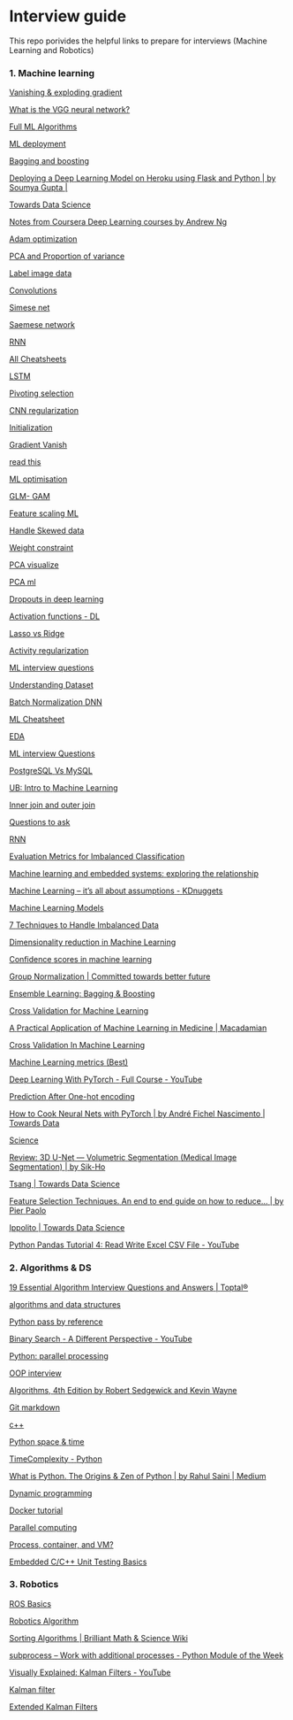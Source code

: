 # Interview guide
This repo porivides the helpful links to prepare for interviews (Machine Learning and Robotics)



### 1. Machine learning

[Vanishing](https://medium.com/ml-cheat-sheet/how-to-avoid-the-vanishing-exploding-gradients-problem-f9ccb4446c5a)[ ](https://medium.com/ml-cheat-sheet/how-to-avoid-the-vanishing-exploding-gradients-problem-f9ccb4446c5a)[&](https://medium.com/ml-cheat-sheet/how-to-avoid-the-vanishing-exploding-gradients-problem-f9ccb4446c5a)[ ](https://medium.com/ml-cheat-sheet/how-to-avoid-the-vanishing-exploding-gradients-problem-f9ccb4446c5a)[exploding](https://medium.com/ml-cheat-sheet/how-to-avoid-the-vanishing-exploding-gradients-problem-f9ccb4446c5a)[ ](https://medium.com/ml-cheat-sheet/how-to-avoid-the-vanishing-exploding-gradients-problem-f9ccb4446c5a)[gradient](https://medium.com/ml-cheat-sheet/how-to-avoid-the-vanishing-exploding-gradients-problem-f9ccb4446c5a)

[What](https://becominghuman.ai/what-is-the-vgg-neural-network-a590caa72643)[ ](https://becominghuman.ai/what-is-the-vgg-neural-network-a590caa72643)[is](https://becominghuman.ai/what-is-the-vgg-neural-network-a590caa72643)[ ](https://becominghuman.ai/what-is-the-vgg-neural-network-a590caa72643)[the](https://becominghuman.ai/what-is-the-vgg-neural-network-a590caa72643)[ ](https://becominghuman.ai/what-is-the-vgg-neural-network-a590caa72643)[VGG](https://becominghuman.ai/what-is-the-vgg-neural-network-a590caa72643)[ ](https://becominghuman.ai/what-is-the-vgg-neural-network-a590caa72643)[neural](https://becominghuman.ai/what-is-the-vgg-neural-network-a590caa72643)[ ](https://becominghuman.ai/what-is-the-vgg-neural-network-a590caa72643)[network?](https://becominghuman.ai/what-is-the-vgg-neural-network-a590caa72643)

[Full](https://createmomo.github.io/2018/01/23/Super-Machine-Learning-Revision-Notes/)[ ](https://createmomo.github.io/2018/01/23/Super-Machine-Learning-Revision-Notes/)[ML](https://createmomo.github.io/2018/01/23/Super-Machine-Learning-Revision-Notes/)[ ](https://createmomo.github.io/2018/01/23/Super-Machine-Learning-Revision-Notes/)[Algorithms](https://createmomo.github.io/2018/01/23/Super-Machine-Learning-Revision-Notes/)

[ML](https://www.youtube.com/watch?v=H73m9XvKHug)[ ](https://www.youtube.com/watch?v=H73m9XvKHug)[deployment](https://www.youtube.com/watch?v=H73m9XvKHug)

[Bagging](https://towardsdatascience.com/https-medium-com-vishalmorde-xgboost-algorithm-long-she-may-rein-edd9f99be63d)[ ](https://towardsdatascience.com/https-medium-com-vishalmorde-xgboost-algorithm-long-she-may-rein-edd9f99be63d)[and](https://towardsdatascience.com/https-medium-com-vishalmorde-xgboost-algorithm-long-she-may-rein-edd9f99be63d)[ ](https://towardsdatascience.com/https-medium-com-vishalmorde-xgboost-algorithm-long-she-may-rein-edd9f99be63d)[boosting](https://towardsdatascience.com/https-medium-com-vishalmorde-xgboost-algorithm-long-she-may-rein-edd9f99be63d)

[Deploying](https://towardsdatascience.com/deploying-a-deep-learning-model-on-heroku-using-flask-and-python-769431335f66)[ ](https://towardsdatascience.com/deploying-a-deep-learning-model-on-heroku-using-flask-and-python-769431335f66)[a](https://towardsdatascience.com/deploying-a-deep-learning-model-on-heroku-using-flask-and-python-769431335f66)[ ](https://towardsdatascience.com/deploying-a-deep-learning-model-on-heroku-using-flask-and-python-769431335f66)[Deep](https://towardsdatascience.com/deploying-a-deep-learning-model-on-heroku-using-flask-and-python-769431335f66)[ ](https://towardsdatascience.com/deploying-a-deep-learning-model-on-heroku-using-flask-and-python-769431335f66)[Learning](https://towardsdatascience.com/deploying-a-deep-learning-model-on-heroku-using-flask-and-python-769431335f66)[ ](https://towardsdatascience.com/deploying-a-deep-learning-model-on-heroku-using-flask-and-python-769431335f66)[Model](https://towardsdatascience.com/deploying-a-deep-learning-model-on-heroku-using-flask-and-python-769431335f66)[ ](https://towardsdatascience.com/deploying-a-deep-learning-model-on-heroku-using-flask-and-python-769431335f66)[on](https://towardsdatascience.com/deploying-a-deep-learning-model-on-heroku-using-flask-and-python-769431335f66)[ ](https://towardsdatascience.com/deploying-a-deep-learning-model-on-heroku-using-flask-and-python-769431335f66)[Heroku](https://towardsdatascience.com/deploying-a-deep-learning-model-on-heroku-using-flask-and-python-769431335f66)[ ](https://towardsdatascience.com/deploying-a-deep-learning-model-on-heroku-using-flask-and-python-769431335f66)[using](https://towardsdatascience.com/deploying-a-deep-learning-model-on-heroku-using-flask-and-python-769431335f66)[ ](https://towardsdatascience.com/deploying-a-deep-learning-model-on-heroku-using-flask-and-python-769431335f66)[Flask](https://towardsdatascience.com/deploying-a-deep-learning-model-on-heroku-using-flask-and-python-769431335f66)[ ](https://towardsdatascience.com/deploying-a-deep-learning-model-on-heroku-using-flask-and-python-769431335f66)[and](https://towardsdatascience.com/deploying-a-deep-learning-model-on-heroku-using-flask-and-python-769431335f66)[ ](https://towardsdatascience.com/deploying-a-deep-learning-model-on-heroku-using-flask-and-python-769431335f66)[Python](https://towardsdatascience.com/deploying-a-deep-learning-model-on-heroku-using-flask-and-python-769431335f66)[ ](https://towardsdatascience.com/deploying-a-deep-learning-model-on-heroku-using-flask-and-python-769431335f66)[|](https://towardsdatascience.com/deploying-a-deep-learning-model-on-heroku-using-flask-and-python-769431335f66)[ ](https://towardsdatascience.com/deploying-a-deep-learning-model-on-heroku-using-flask-and-python-769431335f66)[by](https://towardsdatascience.com/deploying-a-deep-learning-model-on-heroku-using-flask-and-python-769431335f66)[ ](https://towardsdatascience.com/deploying-a-deep-learning-model-on-heroku-using-flask-and-python-769431335f66)[Soumya](https://towardsdatascience.com/deploying-a-deep-learning-model-on-heroku-using-flask-and-python-769431335f66)[ ](https://towardsdatascience.com/deploying-a-deep-learning-model-on-heroku-using-flask-and-python-769431335f66)[Gupta](https://towardsdatascience.com/deploying-a-deep-learning-model-on-heroku-using-flask-and-python-769431335f66)[ ](https://towardsdatascience.com/deploying-a-deep-learning-model-on-heroku-using-flask-and-python-769431335f66)[|](https://towardsdatascience.com/deploying-a-deep-learning-model-on-heroku-using-flask-and-python-769431335f66)

[Towards](https://towardsdatascience.com/deploying-a-deep-learning-model-on-heroku-using-flask-and-python-769431335f66)[ ](https://towardsdatascience.com/deploying-a-deep-learning-model-on-heroku-using-flask-and-python-769431335f66)[Data](https://towardsdatascience.com/deploying-a-deep-learning-model-on-heroku-using-flask-and-python-769431335f66)[ ](https://towardsdatascience.com/deploying-a-deep-learning-model-on-heroku-using-flask-and-python-769431335f66)[Science](https://towardsdatascience.com/deploying-a-deep-learning-model-on-heroku-using-flask-and-python-769431335f66)

[Notes](https://www.slideshare.net/TessFerrandez/notes-from-coursera-deep-learning-courses-by-andrew-ng)[ ](https://www.slideshare.net/TessFerrandez/notes-from-coursera-deep-learning-courses-by-andrew-ng)[from](https://www.slideshare.net/TessFerrandez/notes-from-coursera-deep-learning-courses-by-andrew-ng)[ ](https://www.slideshare.net/TessFerrandez/notes-from-coursera-deep-learning-courses-by-andrew-ng)[Coursera](https://www.slideshare.net/TessFerrandez/notes-from-coursera-deep-learning-courses-by-andrew-ng)[ ](https://www.slideshare.net/TessFerrandez/notes-from-coursera-deep-learning-courses-by-andrew-ng)[Deep](https://www.slideshare.net/TessFerrandez/notes-from-coursera-deep-learning-courses-by-andrew-ng)[ ](https://www.slideshare.net/TessFerrandez/notes-from-coursera-deep-learning-courses-by-andrew-ng)[Learning](https://www.slideshare.net/TessFerrandez/notes-from-coursera-deep-learning-courses-by-andrew-ng)[ ](https://www.slideshare.net/TessFerrandez/notes-from-coursera-deep-learning-courses-by-andrew-ng)[courses](https://www.slideshare.net/TessFerrandez/notes-from-coursera-deep-learning-courses-by-andrew-ng)[ ](https://www.slideshare.net/TessFerrandez/notes-from-coursera-deep-learning-courses-by-andrew-ng)[by](https://www.slideshare.net/TessFerrandez/notes-from-coursera-deep-learning-courses-by-andrew-ng)[ ](https://www.slideshare.net/TessFerrandez/notes-from-coursera-deep-learning-courses-by-andrew-ng)[Andrew](https://www.slideshare.net/TessFerrandez/notes-from-coursera-deep-learning-courses-by-andrew-ng)[ ](https://www.slideshare.net/TessFerrandez/notes-from-coursera-deep-learning-courses-by-andrew-ng)[Ng](https://www.slideshare.net/TessFerrandez/notes-from-coursera-deep-learning-courses-by-andrew-ng)

[Adam](https://machinelearningmastery.com/adam-optimization-algorithm-for-deep-learning/)[ ](https://machinelearningmastery.com/adam-optimization-algorithm-for-deep-learning/)[optimization](https://machinelearningmastery.com/adam-optimization-algorithm-for-deep-learning/)

[PCA](https://stats.stackexchange.com/questions/22569/pca-and-proportion-of-variance-explained)[ ](https://stats.stackexchange.com/questions/22569/pca-and-proportion-of-variance-explained)[and](https://stats.stackexchange.com/questions/22569/pca-and-proportion-of-variance-explained)[ ](https://stats.stackexchange.com/questions/22569/pca-and-proportion-of-variance-explained)[Proportion](https://stats.stackexchange.com/questions/22569/pca-and-proportion-of-variance-explained)[ ](https://stats.stackexchange.com/questions/22569/pca-and-proportion-of-variance-explained)[of](https://stats.stackexchange.com/questions/22569/pca-and-proportion-of-variance-explained)[ ](https://stats.stackexchange.com/questions/22569/pca-and-proportion-of-variance-explained)[variance](https://stats.stackexchange.com/questions/22569/pca-and-proportion-of-variance-explained)

[Label](https://becominghuman.ai/how-to-label-image-data-for-machine-learning-and-deep-learning-training-414686d0d1ee)[ ](https://becominghuman.ai/how-to-label-image-data-for-machine-learning-and-deep-learning-training-414686d0d1ee)[image](https://becominghuman.ai/how-to-label-image-data-for-machine-learning-and-deep-learning-training-414686d0d1ee)[ ](https://becominghuman.ai/how-to-label-image-data-for-machine-learning-and-deep-learning-training-414686d0d1ee)[data](https://becominghuman.ai/how-to-label-image-data-for-machine-learning-and-deep-learning-training-414686d0d1ee)

[Convolutions](https://machinelearningmastery.com/introduction-to-1x1-convolutions-to-reduce-the-complexity-of-convolutional-neural-networks/)

[Simese](https://medium.com/@enoshshr/learning-similarity-with-siamese-neural-networks-51c9ef534ae4)[ ](https://medium.com/@enoshshr/learning-similarity-with-siamese-neural-networks-51c9ef534ae4)[net](https://medium.com/@enoshshr/learning-similarity-with-siamese-neural-networks-51c9ef534ae4)

[Saemese](https://towardsdatascience.com/a-friendly-introduction-to-siamese-networks-85ab17522942)[ ](https://towardsdatascience.com/a-friendly-introduction-to-siamese-networks-85ab17522942)[network](https://towardsdatascience.com/a-friendly-introduction-to-siamese-networks-85ab17522942)

[RNN](https://towardsdatascience.com/recurrent-neural-networks-d4642c9bc7ce)

[All](https://becominghuman.ai/cheat-sheets-for-ai-neural-networks-machine-learning-deep-learning-big-data-678c51b4b463)[ ](https://becominghuman.ai/cheat-sheets-for-ai-neural-networks-machine-learning-deep-learning-big-data-678c51b4b463)[Cheatsheets](https://becominghuman.ai/cheat-sheets-for-ai-neural-networks-machine-learning-deep-learning-big-data-678c51b4b463)

[LSTM](https://machinelearningmastery.com/gentle-introduction-long-short-term-memory-networks-experts/)

[Pivoting](https://medium.com/basecs/pivoting-to-understand-quicksort-part-1-75178dfb9313)[ ](https://medium.com/basecs/pivoting-to-understand-quicksort-part-1-75178dfb9313)[selection](https://medium.com/basecs/pivoting-to-understand-quicksort-part-1-75178dfb9313)

[CNN](https://medium.com/intelligentmachines/convolutional-neural-network-and-regularization-techniques-with-tensorflow-and-keras-5a09e6e65dc7)[ ](https://medium.com/intelligentmachines/convolutional-neural-network-and-regularization-techniques-with-tensorflow-and-keras-5a09e6e65dc7)[regularization](https://medium.com/intelligentmachines/convolutional-neural-network-and-regularization-techniques-with-tensorflow-and-keras-5a09e6e65dc7)

[Initialization](https://datascience.stackexchange.com/questions/13061/when-to-use-he-or-glorot-normal-initialization-over-uniform-init-and-what-are)

[Gradient](https://machinelearningmastery.com/how-to-fix-vanishing-gradients-using-the-rectified-linear-activation-function/)[ ](https://machinelearningmastery.com/how-to-fix-vanishing-gradients-using-the-rectified-linear-activation-function/)[Vanish](https://machinelearningmastery.com/how-to-fix-vanishing-gradients-using-the-rectified-linear-activation-function/)

[read](https://medium.com/@jessgreb01/what-is-the-difference-between-a-process-a-container-and-a-vm-f36ba0f8a8f7)[ ](https://medium.com/@jessgreb01/what-is-the-difference-between-a-process-a-container-and-a-vm-f36ba0f8a8f7)[this](https://medium.com/@jessgreb01/what-is-the-difference-between-a-process-a-container-and-a-vm-f36ba0f8a8f7)

[ML](https://machinelearningmastery.com/random-search-and-grid-search-for-function-optimization/)[ ](https://machinelearningmastery.com/random-search-and-grid-search-for-function-optimization/)[optimisation](https://machinelearningmastery.com/random-search-and-grid-search-for-function-optimization/)

[GLM-](https://christophm.github.io/interpretable-ml-book/extend-lm.html)[ ](https://christophm.github.io/interpretable-ml-book/extend-lm.html)[GAM](https://christophm.github.io/interpretable-ml-book/extend-lm.html)

[Feature](https://towardsdatascience.com/all-about-feature-scaling-bcc0ad75cb35)[ ](https://towardsdatascience.com/all-about-feature-scaling-bcc0ad75cb35)[scaling](https://towardsdatascience.com/all-about-feature-scaling-bcc0ad75cb35)[ ](https://towardsdatascience.com/all-about-feature-scaling-bcc0ad75cb35)[ML](https://towardsdatascience.com/all-about-feature-scaling-bcc0ad75cb35)

[Handle](https://towardsdatascience.com/top-3-methods-for-handling-skewed-data-1334e0debf45)[ ](https://towardsdatascience.com/top-3-methods-for-handling-skewed-data-1334e0debf45)[Skewed](https://towardsdatascience.com/top-3-methods-for-handling-skewed-data-1334e0debf45)[ ](https://towardsdatascience.com/top-3-methods-for-handling-skewed-data-1334e0debf45)[data](https://towardsdatascience.com/top-3-methods-for-handling-skewed-data-1334e0debf45)

[Weight](https://machinelearningmastery.com/introduction-to-weight-constraints-to-reduce-generalization-error-in-deep-learning/)[ ](https://machinelearningmastery.com/introduction-to-weight-constraints-to-reduce-generalization-error-in-deep-learning/)[constraint](https://machinelearningmastery.com/introduction-to-weight-constraints-to-reduce-generalization-error-in-deep-learning/)

[PCA](https://setosa.io/ev/principal-component-analysis/)[ ](https://setosa.io/ev/principal-component-analysis/)[visualize](https://setosa.io/ev/principal-component-analysis/)

[PCA](https://towardsdatascience.com/a-one-stop-shop-for-principal-component-analysis-5582fb7e0a9c)[ ](https://towardsdatascience.com/a-one-stop-shop-for-principal-component-analysis-5582fb7e0a9c)[ml](https://towardsdatascience.com/a-one-stop-shop-for-principal-component-analysis-5582fb7e0a9c)

[Dropouts](https://machinelearningmastery.com/dropout-for-regularizing-deep-neural-networks/)[ ](https://machinelearningmastery.com/dropout-for-regularizing-deep-neural-networks/)[in](https://machinelearningmastery.com/dropout-for-regularizing-deep-neural-networks/)[ ](https://machinelearningmastery.com/dropout-for-regularizing-deep-neural-networks/)[deep](https://machinelearningmastery.com/dropout-for-regularizing-deep-neural-networks/)[ ](https://machinelearningmastery.com/dropout-for-regularizing-deep-neural-networks/)[learning](https://machinelearningmastery.com/dropout-for-regularizing-deep-neural-networks/)

[Activation](https://machinelearningmastery.com/choose-an-activation-function-for-deep-learning/)[ ](https://machinelearningmastery.com/choose-an-activation-function-for-deep-learning/)[functions](https://machinelearningmastery.com/choose-an-activation-function-for-deep-learning/)[ ](https://machinelearningmastery.com/choose-an-activation-function-for-deep-learning/)[-](https://machinelearningmastery.com/choose-an-activation-function-for-deep-learning/)[ ](https://machinelearningmastery.com/choose-an-activation-function-for-deep-learning/)[DL](https://machinelearningmastery.com/choose-an-activation-function-for-deep-learning/)

[Lasso](https://hackernoon.com/practical-machine-learning-ridge-regression-vs-lasso-a00326371ece)[ ](https://hackernoon.com/practical-machine-learning-ridge-regression-vs-lasso-a00326371ece)[vs](https://hackernoon.com/practical-machine-learning-ridge-regression-vs-lasso-a00326371ece)[ ](https://hackernoon.com/practical-machine-learning-ridge-regression-vs-lasso-a00326371ece)[Ridge](https://hackernoon.com/practical-machine-learning-ridge-regression-vs-lasso-a00326371ece)

[Activity](https://machinelearningmastery.com/how-to-reduce-generalization-error-in-deep-neural-networks-with-activity-regularization-in-keras/)[ ](https://machinelearningmastery.com/how-to-reduce-generalization-error-in-deep-neural-networks-with-activity-regularization-in-keras/)[regularization](https://machinelearningmastery.com/how-to-reduce-generalization-error-in-deep-neural-networks-with-activity-regularization-in-keras/)

[ML](https://github.com/andrewekhalel/MLQuestions)[ ](https://github.com/andrewekhalel/MLQuestions)[interview](https://github.com/andrewekhalel/MLQuestions)[ ](https://github.com/andrewekhalel/MLQuestions)[questions](https://github.com/andrewekhalel/MLQuestions)

[Understanding](https://towardsdatascience.com/understanding-dataset-shift-f2a5a262a766)[ ](https://towardsdatascience.com/understanding-dataset-shift-f2a5a262a766)[Dataset](https://towardsdatascience.com/understanding-dataset-shift-f2a5a262a766)

[Batch](https://machinelearningmastery.com/batch-normalization-for-training-of-deep-neural-networks/)[ ](https://machinelearningmastery.com/batch-normalization-for-training-of-deep-neural-networks/)[Normalization](https://machinelearningmastery.com/batch-normalization-for-training-of-deep-neural-networks/)[ ](https://machinelearningmastery.com/batch-normalization-for-training-of-deep-neural-networks/)[DNN](https://machinelearningmastery.com/batch-normalization-for-training-of-deep-neural-networks/)

[ML](https://github.com/aaronwangy/Data-Science-Cheatsheet/blob/main/Data_Science_Cheatsheet.pdf)[ ](https://github.com/aaronwangy/Data-Science-Cheatsheet/blob/main/Data_Science_Cheatsheet.pdf)[Cheatsheet](https://github.com/aaronwangy/Data-Science-Cheatsheet/blob/main/Data_Science_Cheatsheet.pdf)

[EDA](https://www.youtube.com/watch?v=9m4n2xVzk9o)

[ML](https://www.springboard.com/blog/machine-learning-interview-questions/)[ ](https://www.springboard.com/blog/machine-learning-interview-questions/)[interview](https://www.springboard.com/blog/machine-learning-interview-questions/)[ ](https://www.springboard.com/blog/machine-learning-interview-questions/)[Questions](https://www.springboard.com/blog/machine-learning-interview-questions/)

[PostgreSQL](https://blog.panoply.io/postgresql-vs.-mysql)[ ](https://blog.panoply.io/postgresql-vs.-mysql)[Vs](https://blog.panoply.io/postgresql-vs.-mysql)[ ](https://blog.panoply.io/postgresql-vs.-mysql)[MySQL](https://blog.panoply.io/postgresql-vs.-mysql)

[UB:](https://mlcourse-ub.readthedocs.io/en/latest/)[ ](https://mlcourse-ub.readthedocs.io/en/latest/)[Intro](https://mlcourse-ub.readthedocs.io/en/latest/)[ ](https://mlcourse-ub.readthedocs.io/en/latest/)[to](https://mlcourse-ub.readthedocs.io/en/latest/)[ ](https://mlcourse-ub.readthedocs.io/en/latest/)[Machine](https://mlcourse-ub.readthedocs.io/en/latest/)[ ](https://mlcourse-ub.readthedocs.io/en/latest/)[Learning](https://mlcourse-ub.readthedocs.io/en/latest/)

[Inner](https://www.diffen.com/difference/Inner_Join_vs_Outer_Join)[ ](https://www.diffen.com/difference/Inner_Join_vs_Outer_Join)[join](https://www.diffen.com/difference/Inner_Join_vs_Outer_Join)[ ](https://www.diffen.com/difference/Inner_Join_vs_Outer_Join)[and](https://www.diffen.com/difference/Inner_Join_vs_Outer_Join)[ ](https://www.diffen.com/difference/Inner_Join_vs_Outer_Join)[outer](https://www.diffen.com/difference/Inner_Join_vs_Outer_Join)[ ](https://www.diffen.com/difference/Inner_Join_vs_Outer_Join)[join](https://www.diffen.com/difference/Inner_Join_vs_Outer_Join)

[Questions](https://towardsdatascience.com/questions-to-ask-your-interviewer-for-engineering-applied-scientist-roles-1489d515269a)[ ](https://towardsdatascience.com/questions-to-ask-your-interviewer-for-engineering-applied-scientist-roles-1489d515269a)[to](https://towardsdatascience.com/questions-to-ask-your-interviewer-for-engineering-applied-scientist-roles-1489d515269a)[ ](https://towardsdatascience.com/questions-to-ask-your-interviewer-for-engineering-applied-scientist-roles-1489d515269a)[ask](https://towardsdatascience.com/questions-to-ask-your-interviewer-for-engineering-applied-scientist-roles-1489d515269a)

[RNN](http://www.wildml.com/2015/09/recurrent-neural-networks-tutorial-part-1-introduction-to-rnns/)

[Evaluation](https://machinelearningmastery.com/tour-of-evaluation-metrics-for-imbalanced-classification/)[ ](https://machinelearningmastery.com/tour-of-evaluation-metrics-for-imbalanced-classification/)[Metrics](https://machinelearningmastery.com/tour-of-evaluation-metrics-for-imbalanced-classification/)[ ](https://machinelearningmastery.com/tour-of-evaluation-metrics-for-imbalanced-classification/)[for](https://machinelearningmastery.com/tour-of-evaluation-metrics-for-imbalanced-classification/)[ ](https://machinelearningmastery.com/tour-of-evaluation-metrics-for-imbalanced-classification/)[Imbalanced](https://machinelearningmastery.com/tour-of-evaluation-metrics-for-imbalanced-classification/)[ ](https://machinelearningmastery.com/tour-of-evaluation-metrics-for-imbalanced-classification/)[Classification](https://machinelearningmastery.com/tour-of-evaluation-metrics-for-imbalanced-classification/)

[Machine](https://www.bluefruit.co.uk/quality/machine-learning-embedded-systems-relationship/)[ ](https://www.bluefruit.co.uk/quality/machine-learning-embedded-systems-relationship/)[learning](https://www.bluefruit.co.uk/quality/machine-learning-embedded-systems-relationship/)[ ](https://www.bluefruit.co.uk/quality/machine-learning-embedded-systems-relationship/)[and](https://www.bluefruit.co.uk/quality/machine-learning-embedded-systems-relationship/)[ ](https://www.bluefruit.co.uk/quality/machine-learning-embedded-systems-relationship/)[embedded](https://www.bluefruit.co.uk/quality/machine-learning-embedded-systems-relationship/)[ ](https://www.bluefruit.co.uk/quality/machine-learning-embedded-systems-relationship/)[systems:](https://www.bluefruit.co.uk/quality/machine-learning-embedded-systems-relationship/)[ ](https://www.bluefruit.co.uk/quality/machine-learning-embedded-systems-relationship/)[exploring](https://www.bluefruit.co.uk/quality/machine-learning-embedded-systems-relationship/)[ ](https://www.bluefruit.co.uk/quality/machine-learning-embedded-systems-relationship/)[the](https://www.bluefruit.co.uk/quality/machine-learning-embedded-systems-relationship/)[ ](https://www.bluefruit.co.uk/quality/machine-learning-embedded-systems-relationship/)[relationship](https://www.bluefruit.co.uk/quality/machine-learning-embedded-systems-relationship/)

[Machine](https://www.kdnuggets.com/2021/02/machine-learning-assumptions.html)[ ](https://www.kdnuggets.com/2021/02/machine-learning-assumptions.html)[Learning](https://www.kdnuggets.com/2021/02/machine-learning-assumptions.html)[ ](https://www.kdnuggets.com/2021/02/machine-learning-assumptions.html)[–](https://www.kdnuggets.com/2021/02/machine-learning-assumptions.html)[ ](https://www.kdnuggets.com/2021/02/machine-learning-assumptions.html)[it’s](https://www.kdnuggets.com/2021/02/machine-learning-assumptions.html)[ ](https://www.kdnuggets.com/2021/02/machine-learning-assumptions.html)[all](https://www.kdnuggets.com/2021/02/machine-learning-assumptions.html)[ ](https://www.kdnuggets.com/2021/02/machine-learning-assumptions.html)[about](https://www.kdnuggets.com/2021/02/machine-learning-assumptions.html)[ ](https://www.kdnuggets.com/2021/02/machine-learning-assumptions.html)[assumptions](https://www.kdnuggets.com/2021/02/machine-learning-assumptions.html)[ ](https://www.kdnuggets.com/2021/02/machine-learning-assumptions.html)[-](https://www.kdnuggets.com/2021/02/machine-learning-assumptions.html)[ ](https://www.kdnuggets.com/2021/02/machine-learning-assumptions.html)[KDnuggets](https://www.kdnuggets.com/2021/02/machine-learning-assumptions.html)

[Machine](https://towardsdatascience.com/how-to-explain-each-machine-learning-model-at-an-interview-499d82f91470)[ ](https://towardsdatascience.com/how-to-explain-each-machine-learning-model-at-an-interview-499d82f91470)[Learning](https://towardsdatascience.com/how-to-explain-each-machine-learning-model-at-an-interview-499d82f91470)[ ](https://towardsdatascience.com/how-to-explain-each-machine-learning-model-at-an-interview-499d82f91470)[Models](https://towardsdatascience.com/how-to-explain-each-machine-learning-model-at-an-interview-499d82f91470)





[7](https://www.kdnuggets.com/2017/06/7-techniques-handle-imbalanced-data.html)[ ](https://www.kdnuggets.com/2017/06/7-techniques-handle-imbalanced-data.html)[Techniques](https://www.kdnuggets.com/2017/06/7-techniques-handle-imbalanced-data.html)[ ](https://www.kdnuggets.com/2017/06/7-techniques-handle-imbalanced-data.html)[to](https://www.kdnuggets.com/2017/06/7-techniques-handle-imbalanced-data.html)[ ](https://www.kdnuggets.com/2017/06/7-techniques-handle-imbalanced-data.html)[Handle](https://www.kdnuggets.com/2017/06/7-techniques-handle-imbalanced-data.html)[ ](https://www.kdnuggets.com/2017/06/7-techniques-handle-imbalanced-data.html)[Imbalanced](https://www.kdnuggets.com/2017/06/7-techniques-handle-imbalanced-data.html)[ ](https://www.kdnuggets.com/2017/06/7-techniques-handle-imbalanced-data.html)[Data](https://www.kdnuggets.com/2017/06/7-techniques-handle-imbalanced-data.html)

[Dimensionality](https://towardsdatascience.com/dimensionality-reduction-for-machine-learning-80a46c2ebb7e)[ ](https://towardsdatascience.com/dimensionality-reduction-for-machine-learning-80a46c2ebb7e)[reduction](https://towardsdatascience.com/dimensionality-reduction-for-machine-learning-80a46c2ebb7e)[ ](https://towardsdatascience.com/dimensionality-reduction-for-machine-learning-80a46c2ebb7e)[in](https://towardsdatascience.com/dimensionality-reduction-for-machine-learning-80a46c2ebb7e)[ ](https://towardsdatascience.com/dimensionality-reduction-for-machine-learning-80a46c2ebb7e)[Machine](https://towardsdatascience.com/dimensionality-reduction-for-machine-learning-80a46c2ebb7e)[ ](https://towardsdatascience.com/dimensionality-reduction-for-machine-learning-80a46c2ebb7e)[Learning](https://towardsdatascience.com/dimensionality-reduction-for-machine-learning-80a46c2ebb7e)

[Confidence](https://towardsdatascience.com/how-to-use-confidence-scores-in-machine-learning-models-abe9773306fa)[ ](https://towardsdatascience.com/how-to-use-confidence-scores-in-machine-learning-models-abe9773306fa)[scores](https://towardsdatascience.com/how-to-use-confidence-scores-in-machine-learning-models-abe9773306fa)[ ](https://towardsdatascience.com/how-to-use-confidence-scores-in-machine-learning-models-abe9773306fa)[in](https://towardsdatascience.com/how-to-use-confidence-scores-in-machine-learning-models-abe9773306fa)[ ](https://towardsdatascience.com/how-to-use-confidence-scores-in-machine-learning-models-abe9773306fa)[machine](https://towardsdatascience.com/how-to-use-confidence-scores-in-machine-learning-models-abe9773306fa)[ ](https://towardsdatascience.com/how-to-use-confidence-scores-in-machine-learning-models-abe9773306fa)[learning](https://towardsdatascience.com/how-to-use-confidence-scores-in-machine-learning-models-abe9773306fa)

[Group](https://amaarora.github.io/2020/08/09/groupnorm.html)[ ](https://amaarora.github.io/2020/08/09/groupnorm.html)[Normalization](https://amaarora.github.io/2020/08/09/groupnorm.html)[ ](https://amaarora.github.io/2020/08/09/groupnorm.html)[|](https://amaarora.github.io/2020/08/09/groupnorm.html)[ ](https://amaarora.github.io/2020/08/09/groupnorm.html)[Committed](https://amaarora.github.io/2020/08/09/groupnorm.html)[ ](https://amaarora.github.io/2020/08/09/groupnorm.html)[towards](https://amaarora.github.io/2020/08/09/groupnorm.html)[ ](https://amaarora.github.io/2020/08/09/groupnorm.html)[better](https://amaarora.github.io/2020/08/09/groupnorm.html)[ ](https://amaarora.github.io/2020/08/09/groupnorm.html)[future](https://amaarora.github.io/2020/08/09/groupnorm.html)

[Ensemble](https://towardsdatascience.com/ensemble-learning-bagging-boosting-3098079e5422)[ ](https://towardsdatascience.com/ensemble-learning-bagging-boosting-3098079e5422)[Learning:](https://towardsdatascience.com/ensemble-learning-bagging-boosting-3098079e5422)[ ](https://towardsdatascience.com/ensemble-learning-bagging-boosting-3098079e5422)[Bagging](https://towardsdatascience.com/ensemble-learning-bagging-boosting-3098079e5422)[ ](https://towardsdatascience.com/ensemble-learning-bagging-boosting-3098079e5422)[&](https://towardsdatascience.com/ensemble-learning-bagging-boosting-3098079e5422)[ ](https://towardsdatascience.com/ensemble-learning-bagging-boosting-3098079e5422)[Boosting](https://towardsdatascience.com/ensemble-learning-bagging-boosting-3098079e5422)

[Cross](https://towardsdatascience.com/why-and-how-to-do-cross-validation-for-machine-learning-d5bd7e60c189)[ ](https://towardsdatascience.com/why-and-how-to-do-cross-validation-for-machine-learning-d5bd7e60c189)[Validation](https://towardsdatascience.com/why-and-how-to-do-cross-validation-for-machine-learning-d5bd7e60c189)[ ](https://towardsdatascience.com/why-and-how-to-do-cross-validation-for-machine-learning-d5bd7e60c189)[for](https://towardsdatascience.com/why-and-how-to-do-cross-validation-for-machine-learning-d5bd7e60c189)[ ](https://towardsdatascience.com/why-and-how-to-do-cross-validation-for-machine-learning-d5bd7e60c189)[Machine](https://towardsdatascience.com/why-and-how-to-do-cross-validation-for-machine-learning-d5bd7e60c189)[ ](https://towardsdatascience.com/why-and-how-to-do-cross-validation-for-machine-learning-d5bd7e60c189)[Learning](https://towardsdatascience.com/why-and-how-to-do-cross-validation-for-machine-learning-d5bd7e60c189)

[A](https://www.macadamian.com/learn/a-practical-application-of-machine-learning-in-medicine/)[ ](https://www.macadamian.com/learn/a-practical-application-of-machine-learning-in-medicine/)[Practical](https://www.macadamian.com/learn/a-practical-application-of-machine-learning-in-medicine/)[ ](https://www.macadamian.com/learn/a-practical-application-of-machine-learning-in-medicine/)[Application](https://www.macadamian.com/learn/a-practical-application-of-machine-learning-in-medicine/)[ ](https://www.macadamian.com/learn/a-practical-application-of-machine-learning-in-medicine/)[of](https://www.macadamian.com/learn/a-practical-application-of-machine-learning-in-medicine/)[ ](https://www.macadamian.com/learn/a-practical-application-of-machine-learning-in-medicine/)[Machine](https://www.macadamian.com/learn/a-practical-application-of-machine-learning-in-medicine/)[ ](https://www.macadamian.com/learn/a-practical-application-of-machine-learning-in-medicine/)[Learning](https://www.macadamian.com/learn/a-practical-application-of-machine-learning-in-medicine/)[ ](https://www.macadamian.com/learn/a-practical-application-of-machine-learning-in-medicine/)[in](https://www.macadamian.com/learn/a-practical-application-of-machine-learning-in-medicine/)[ ](https://www.macadamian.com/learn/a-practical-application-of-machine-learning-in-medicine/)[Medicine](https://www.macadamian.com/learn/a-practical-application-of-machine-learning-in-medicine/)[ ](https://www.macadamian.com/learn/a-practical-application-of-machine-learning-in-medicine/)[|](https://www.macadamian.com/learn/a-practical-application-of-machine-learning-in-medicine/)[ ](https://www.macadamian.com/learn/a-practical-application-of-machine-learning-in-medicine/)[Macadamian](https://www.macadamian.com/learn/a-practical-application-of-machine-learning-in-medicine/)

[Cross](https://dataaspirant.com/cross-validation/)[ ](https://dataaspirant.com/cross-validation/)[Validation](https://dataaspirant.com/cross-validation/)[ ](https://dataaspirant.com/cross-validation/)[In](https://dataaspirant.com/cross-validation/)[ ](https://dataaspirant.com/cross-validation/)[Machine](https://dataaspirant.com/cross-validation/)[ ](https://dataaspirant.com/cross-validation/)[Learning](https://dataaspirant.com/cross-validation/)

[Machine](https://towardsdatascience.com/the-proper-way-to-use-machine-learning-metrics-4803247a2578)[ ](https://towardsdatascience.com/the-proper-way-to-use-machine-learning-metrics-4803247a2578)[Learning](https://towardsdatascience.com/the-proper-way-to-use-machine-learning-metrics-4803247a2578)[ ](https://towardsdatascience.com/the-proper-way-to-use-machine-learning-metrics-4803247a2578)[metrics](https://towardsdatascience.com/the-proper-way-to-use-machine-learning-metrics-4803247a2578)[ ](https://towardsdatascience.com/the-proper-way-to-use-machine-learning-metrics-4803247a2578)[(Best)](https://towardsdatascience.com/the-proper-way-to-use-machine-learning-metrics-4803247a2578)

[Deep](https://www.youtube.com/watch?v=c36lUUr864M)[ ](https://www.youtube.com/watch?v=c36lUUr864M)[Learning](https://www.youtube.com/watch?v=c36lUUr864M)[ ](https://www.youtube.com/watch?v=c36lUUr864M)[With](https://www.youtube.com/watch?v=c36lUUr864M)[ ](https://www.youtube.com/watch?v=c36lUUr864M)[PyTorch](https://www.youtube.com/watch?v=c36lUUr864M)[ ](https://www.youtube.com/watch?v=c36lUUr864M)[-](https://www.youtube.com/watch?v=c36lUUr864M)[ ](https://www.youtube.com/watch?v=c36lUUr864M)[Full](https://www.youtube.com/watch?v=c36lUUr864M)[ ](https://www.youtube.com/watch?v=c36lUUr864M)[Course](https://www.youtube.com/watch?v=c36lUUr864M)[ ](https://www.youtube.com/watch?v=c36lUUr864M)[-](https://www.youtube.com/watch?v=c36lUUr864M)[ ](https://www.youtube.com/watch?v=c36lUUr864M)[YouTube](https://www.youtube.com/watch?v=c36lUUr864M)

[Prediction](https://stackoverflow.com/questions/54786266/prediction-after-one-hot-encoding)[ ](https://stackoverflow.com/questions/54786266/prediction-after-one-hot-encoding)[After](https://stackoverflow.com/questions/54786266/prediction-after-one-hot-encoding)[ ](https://stackoverflow.com/questions/54786266/prediction-after-one-hot-encoding)[One-hot](https://stackoverflow.com/questions/54786266/prediction-after-one-hot-encoding)[ ](https://stackoverflow.com/questions/54786266/prediction-after-one-hot-encoding)[encoding](https://stackoverflow.com/questions/54786266/prediction-after-one-hot-encoding)

[How](https://towardsdatascience.com/how-to-cook-neural-nets-with-pytorch-7954c1e62e16)[ ](https://towardsdatascience.com/how-to-cook-neural-nets-with-pytorch-7954c1e62e16)[to](https://towardsdatascience.com/how-to-cook-neural-nets-with-pytorch-7954c1e62e16)[ ](https://towardsdatascience.com/how-to-cook-neural-nets-with-pytorch-7954c1e62e16)[Cook](https://towardsdatascience.com/how-to-cook-neural-nets-with-pytorch-7954c1e62e16)[ ](https://towardsdatascience.com/how-to-cook-neural-nets-with-pytorch-7954c1e62e16)[Neural](https://towardsdatascience.com/how-to-cook-neural-nets-with-pytorch-7954c1e62e16)[ ](https://towardsdatascience.com/how-to-cook-neural-nets-with-pytorch-7954c1e62e16)[Nets](https://towardsdatascience.com/how-to-cook-neural-nets-with-pytorch-7954c1e62e16)[ ](https://towardsdatascience.com/how-to-cook-neural-nets-with-pytorch-7954c1e62e16)[with](https://towardsdatascience.com/how-to-cook-neural-nets-with-pytorch-7954c1e62e16)[ ](https://towardsdatascience.com/how-to-cook-neural-nets-with-pytorch-7954c1e62e16)[PyTorch](https://towardsdatascience.com/how-to-cook-neural-nets-with-pytorch-7954c1e62e16)[ ](https://towardsdatascience.com/how-to-cook-neural-nets-with-pytorch-7954c1e62e16)[|](https://towardsdatascience.com/how-to-cook-neural-nets-with-pytorch-7954c1e62e16)[ ](https://towardsdatascience.com/how-to-cook-neural-nets-with-pytorch-7954c1e62e16)[by](https://towardsdatascience.com/how-to-cook-neural-nets-with-pytorch-7954c1e62e16)[ ](https://towardsdatascience.com/how-to-cook-neural-nets-with-pytorch-7954c1e62e16)[André](https://towardsdatascience.com/how-to-cook-neural-nets-with-pytorch-7954c1e62e16)[ ](https://towardsdatascience.com/how-to-cook-neural-nets-with-pytorch-7954c1e62e16)[Fichel](https://towardsdatascience.com/how-to-cook-neural-nets-with-pytorch-7954c1e62e16)[ ](https://towardsdatascience.com/how-to-cook-neural-nets-with-pytorch-7954c1e62e16)[Nascimento](https://towardsdatascience.com/how-to-cook-neural-nets-with-pytorch-7954c1e62e16)[ ](https://towardsdatascience.com/how-to-cook-neural-nets-with-pytorch-7954c1e62e16)[|](https://towardsdatascience.com/how-to-cook-neural-nets-with-pytorch-7954c1e62e16)[ ](https://towardsdatascience.com/how-to-cook-neural-nets-with-pytorch-7954c1e62e16)[Towards](https://towardsdatascience.com/how-to-cook-neural-nets-with-pytorch-7954c1e62e16)[ ](https://towardsdatascience.com/how-to-cook-neural-nets-with-pytorch-7954c1e62e16)[Data](https://towardsdatascience.com/how-to-cook-neural-nets-with-pytorch-7954c1e62e16)

[Science](https://towardsdatascience.com/how-to-cook-neural-nets-with-pytorch-7954c1e62e16)

[Review:](https://towardsdatascience.com/review-3d-u-net-volumetric-segmentation-medical-image-segmentation-8b592560fac1)[ ](https://towardsdatascience.com/review-3d-u-net-volumetric-segmentation-medical-image-segmentation-8b592560fac1)[3D](https://towardsdatascience.com/review-3d-u-net-volumetric-segmentation-medical-image-segmentation-8b592560fac1)[ ](https://towardsdatascience.com/review-3d-u-net-volumetric-segmentation-medical-image-segmentation-8b592560fac1)[U-Net](https://towardsdatascience.com/review-3d-u-net-volumetric-segmentation-medical-image-segmentation-8b592560fac1)[ ](https://towardsdatascience.com/review-3d-u-net-volumetric-segmentation-medical-image-segmentation-8b592560fac1)[—](https://towardsdatascience.com/review-3d-u-net-volumetric-segmentation-medical-image-segmentation-8b592560fac1)[ ](https://towardsdatascience.com/review-3d-u-net-volumetric-segmentation-medical-image-segmentation-8b592560fac1)[Volumetric](https://towardsdatascience.com/review-3d-u-net-volumetric-segmentation-medical-image-segmentation-8b592560fac1)[ ](https://towardsdatascience.com/review-3d-u-net-volumetric-segmentation-medical-image-segmentation-8b592560fac1)[Segmentation](https://towardsdatascience.com/review-3d-u-net-volumetric-segmentation-medical-image-segmentation-8b592560fac1)[ ](https://towardsdatascience.com/review-3d-u-net-volumetric-segmentation-medical-image-segmentation-8b592560fac1)[(Medical](https://towardsdatascience.com/review-3d-u-net-volumetric-segmentation-medical-image-segmentation-8b592560fac1)[ ](https://towardsdatascience.com/review-3d-u-net-volumetric-segmentation-medical-image-segmentation-8b592560fac1)[Image](https://towardsdatascience.com/review-3d-u-net-volumetric-segmentation-medical-image-segmentation-8b592560fac1)[ ](https://towardsdatascience.com/review-3d-u-net-volumetric-segmentation-medical-image-segmentation-8b592560fac1)[Segmentation)](https://towardsdatascience.com/review-3d-u-net-volumetric-segmentation-medical-image-segmentation-8b592560fac1)[ ](https://towardsdatascience.com/review-3d-u-net-volumetric-segmentation-medical-image-segmentation-8b592560fac1)[|](https://towardsdatascience.com/review-3d-u-net-volumetric-segmentation-medical-image-segmentation-8b592560fac1)[ ](https://towardsdatascience.com/review-3d-u-net-volumetric-segmentation-medical-image-segmentation-8b592560fac1)[by](https://towardsdatascience.com/review-3d-u-net-volumetric-segmentation-medical-image-segmentation-8b592560fac1)[ ](https://towardsdatascience.com/review-3d-u-net-volumetric-segmentation-medical-image-segmentation-8b592560fac1)[Sik-Ho](https://towardsdatascience.com/review-3d-u-net-volumetric-segmentation-medical-image-segmentation-8b592560fac1)

[Tsang](https://towardsdatascience.com/review-3d-u-net-volumetric-segmentation-medical-image-segmentation-8b592560fac1)[ ](https://towardsdatascience.com/review-3d-u-net-volumetric-segmentation-medical-image-segmentation-8b592560fac1)[|](https://towardsdatascience.com/review-3d-u-net-volumetric-segmentation-medical-image-segmentation-8b592560fac1)[ ](https://towardsdatascience.com/review-3d-u-net-volumetric-segmentation-medical-image-segmentation-8b592560fac1)[Towards](https://towardsdatascience.com/review-3d-u-net-volumetric-segmentation-medical-image-segmentation-8b592560fac1)[ ](https://towardsdatascience.com/review-3d-u-net-volumetric-segmentation-medical-image-segmentation-8b592560fac1)[Data](https://towardsdatascience.com/review-3d-u-net-volumetric-segmentation-medical-image-segmentation-8b592560fac1)[ ](https://towardsdatascience.com/review-3d-u-net-volumetric-segmentation-medical-image-segmentation-8b592560fac1)[Science](https://towardsdatascience.com/review-3d-u-net-volumetric-segmentation-medical-image-segmentation-8b592560fac1)

[Feature](https://towardsdatascience.com/feature-selection-techniques-1bfab5fe0784)[ ](https://towardsdatascience.com/feature-selection-techniques-1bfab5fe0784)[Selection](https://towardsdatascience.com/feature-selection-techniques-1bfab5fe0784)[ ](https://towardsdatascience.com/feature-selection-techniques-1bfab5fe0784)[Techniques.](https://towardsdatascience.com/feature-selection-techniques-1bfab5fe0784)[ ](https://towardsdatascience.com/feature-selection-techniques-1bfab5fe0784)[An](https://towardsdatascience.com/feature-selection-techniques-1bfab5fe0784)[ ](https://towardsdatascience.com/feature-selection-techniques-1bfab5fe0784)[end](https://towardsdatascience.com/feature-selection-techniques-1bfab5fe0784)[ ](https://towardsdatascience.com/feature-selection-techniques-1bfab5fe0784)[to](https://towardsdatascience.com/feature-selection-techniques-1bfab5fe0784)[ ](https://towardsdatascience.com/feature-selection-techniques-1bfab5fe0784)[end](https://towardsdatascience.com/feature-selection-techniques-1bfab5fe0784)[ ](https://towardsdatascience.com/feature-selection-techniques-1bfab5fe0784)[guide](https://towardsdatascience.com/feature-selection-techniques-1bfab5fe0784)[ ](https://towardsdatascience.com/feature-selection-techniques-1bfab5fe0784)[on](https://towardsdatascience.com/feature-selection-techniques-1bfab5fe0784)[ ](https://towardsdatascience.com/feature-selection-techniques-1bfab5fe0784)[how](https://towardsdatascience.com/feature-selection-techniques-1bfab5fe0784)[ ](https://towardsdatascience.com/feature-selection-techniques-1bfab5fe0784)[to](https://towardsdatascience.com/feature-selection-techniques-1bfab5fe0784)[ ](https://towardsdatascience.com/feature-selection-techniques-1bfab5fe0784)[reduce…](https://towardsdatascience.com/feature-selection-techniques-1bfab5fe0784)[ ](https://towardsdatascience.com/feature-selection-techniques-1bfab5fe0784)[|](https://towardsdatascience.com/feature-selection-techniques-1bfab5fe0784)[ ](https://towardsdatascience.com/feature-selection-techniques-1bfab5fe0784)[by](https://towardsdatascience.com/feature-selection-techniques-1bfab5fe0784)[ ](https://towardsdatascience.com/feature-selection-techniques-1bfab5fe0784)[Pier](https://towardsdatascience.com/feature-selection-techniques-1bfab5fe0784)[ ](https://towardsdatascience.com/feature-selection-techniques-1bfab5fe0784)[Paolo](https://towardsdatascience.com/feature-selection-techniques-1bfab5fe0784)

[Ippolito](https://towardsdatascience.com/feature-selection-techniques-1bfab5fe0784)[ ](https://towardsdatascience.com/feature-selection-techniques-1bfab5fe0784)[|](https://towardsdatascience.com/feature-selection-techniques-1bfab5fe0784)[ ](https://towardsdatascience.com/feature-selection-techniques-1bfab5fe0784)[Towards](https://towardsdatascience.com/feature-selection-techniques-1bfab5fe0784)[ ](https://towardsdatascience.com/feature-selection-techniques-1bfab5fe0784)[Data](https://towardsdatascience.com/feature-selection-techniques-1bfab5fe0784)[ ](https://towardsdatascience.com/feature-selection-techniques-1bfab5fe0784)[Science](https://towardsdatascience.com/feature-selection-techniques-1bfab5fe0784)

[Python](https://www.youtube.com/watch?v=-0NwrcZOKhQ&list=PLeo1K3hjS3uuASpe-1LjfG5f14Bnozjwy&index=6)[ ](https://www.youtube.com/watch?v=-0NwrcZOKhQ&list=PLeo1K3hjS3uuASpe-1LjfG5f14Bnozjwy&index=6)[Pandas](https://www.youtube.com/watch?v=-0NwrcZOKhQ&list=PLeo1K3hjS3uuASpe-1LjfG5f14Bnozjwy&index=6)[ ](https://www.youtube.com/watch?v=-0NwrcZOKhQ&list=PLeo1K3hjS3uuASpe-1LjfG5f14Bnozjwy&index=6)[Tutorial](https://www.youtube.com/watch?v=-0NwrcZOKhQ&list=PLeo1K3hjS3uuASpe-1LjfG5f14Bnozjwy&index=6)[ ](https://www.youtube.com/watch?v=-0NwrcZOKhQ&list=PLeo1K3hjS3uuASpe-1LjfG5f14Bnozjwy&index=6)[4:](https://www.youtube.com/watch?v=-0NwrcZOKhQ&list=PLeo1K3hjS3uuASpe-1LjfG5f14Bnozjwy&index=6)[ ](https://www.youtube.com/watch?v=-0NwrcZOKhQ&list=PLeo1K3hjS3uuASpe-1LjfG5f14Bnozjwy&index=6)[Read](https://www.youtube.com/watch?v=-0NwrcZOKhQ&list=PLeo1K3hjS3uuASpe-1LjfG5f14Bnozjwy&index=6)[ ](https://www.youtube.com/watch?v=-0NwrcZOKhQ&list=PLeo1K3hjS3uuASpe-1LjfG5f14Bnozjwy&index=6)[Write](https://www.youtube.com/watch?v=-0NwrcZOKhQ&list=PLeo1K3hjS3uuASpe-1LjfG5f14Bnozjwy&index=6)[ ](https://www.youtube.com/watch?v=-0NwrcZOKhQ&list=PLeo1K3hjS3uuASpe-1LjfG5f14Bnozjwy&index=6)[Excel](https://www.youtube.com/watch?v=-0NwrcZOKhQ&list=PLeo1K3hjS3uuASpe-1LjfG5f14Bnozjwy&index=6)[ ](https://www.youtube.com/watch?v=-0NwrcZOKhQ&list=PLeo1K3hjS3uuASpe-1LjfG5f14Bnozjwy&index=6)[CSV](https://www.youtube.com/watch?v=-0NwrcZOKhQ&list=PLeo1K3hjS3uuASpe-1LjfG5f14Bnozjwy&index=6)[ ](https://www.youtube.com/watch?v=-0NwrcZOKhQ&list=PLeo1K3hjS3uuASpe-1LjfG5f14Bnozjwy&index=6)[File](https://www.youtube.com/watch?v=-0NwrcZOKhQ&list=PLeo1K3hjS3uuASpe-1LjfG5f14Bnozjwy&index=6)[ ](https://www.youtube.com/watch?v=-0NwrcZOKhQ&list=PLeo1K3hjS3uuASpe-1LjfG5f14Bnozjwy&index=6)[-](https://www.youtube.com/watch?v=-0NwrcZOKhQ&list=PLeo1K3hjS3uuASpe-1LjfG5f14Bnozjwy&index=6)[ ](https://www.youtube.com/watch?v=-0NwrcZOKhQ&list=PLeo1K3hjS3uuASpe-1LjfG5f14Bnozjwy&index=6)[YouTube](https://www.youtube.com/watch?v=-0NwrcZOKhQ&list=PLeo1K3hjS3uuASpe-1LjfG5f14Bnozjwy&index=6)

### 2. Algorithms & DS

[19](https://www.toptal.com/algorithms/interview-questions)[ ](https://www.toptal.com/algorithms/interview-questions)[Essential](https://www.toptal.com/algorithms/interview-questions)[ ](https://www.toptal.com/algorithms/interview-questions)[Algorithm](https://www.toptal.com/algorithms/interview-questions)[ ](https://www.toptal.com/algorithms/interview-questions)[Interview](https://www.toptal.com/algorithms/interview-questions)[ ](https://www.toptal.com/algorithms/interview-questions)[Questions](https://www.toptal.com/algorithms/interview-questions)[ ](https://www.toptal.com/algorithms/interview-questions)[and](https://www.toptal.com/algorithms/interview-questions)[ ](https://www.toptal.com/algorithms/interview-questions)[Answers](https://www.toptal.com/algorithms/interview-questions)[ ](https://www.toptal.com/algorithms/interview-questions)[|](https://www.toptal.com/algorithms/interview-questions)[ ](https://www.toptal.com/algorithms/interview-questions)[Toptal®](https://www.toptal.com/algorithms/interview-questions)

[algorithms](https://www.tutorialspoint.com/data_structures_algorithms/data_structures_algorithms_interview_questions.htm)[ ](https://www.tutorialspoint.com/data_structures_algorithms/data_structures_algorithms_interview_questions.htm)[and](https://www.tutorialspoint.com/data_structures_algorithms/data_structures_algorithms_interview_questions.htm)[ ](https://www.tutorialspoint.com/data_structures_algorithms/data_structures_algorithms_interview_questions.htm)[data](https://www.tutorialspoint.com/data_structures_algorithms/data_structures_algorithms_interview_questions.htm)[ ](https://www.tutorialspoint.com/data_structures_algorithms/data_structures_algorithms_interview_questions.htm)[structures](https://www.tutorialspoint.com/data_structures_algorithms/data_structures_algorithms_interview_questions.htm)

[Python](https://realpython.com/python-pass-by-reference/)[ ](https://realpython.com/python-pass-by-reference/)[pass](https://realpython.com/python-pass-by-reference/)[ ](https://realpython.com/python-pass-by-reference/)[by](https://realpython.com/python-pass-by-reference/)[ ](https://realpython.com/python-pass-by-reference/)[reference](https://realpython.com/python-pass-by-reference/)

[Binary](https://www.youtube.com/watch?v=tgVSkMA8joQ)[ ](https://www.youtube.com/watch?v=tgVSkMA8joQ)[Search](https://www.youtube.com/watch?v=tgVSkMA8joQ)[ ](https://www.youtube.com/watch?v=tgVSkMA8joQ)[-](https://www.youtube.com/watch?v=tgVSkMA8joQ)[ ](https://www.youtube.com/watch?v=tgVSkMA8joQ)[A](https://www.youtube.com/watch?v=tgVSkMA8joQ)[ ](https://www.youtube.com/watch?v=tgVSkMA8joQ)[Different](https://www.youtube.com/watch?v=tgVSkMA8joQ)[ ](https://www.youtube.com/watch?v=tgVSkMA8joQ)[Perspective](https://www.youtube.com/watch?v=tgVSkMA8joQ)[ ](https://www.youtube.com/watch?v=tgVSkMA8joQ)[-](https://www.youtube.com/watch?v=tgVSkMA8joQ)[ ](https://www.youtube.com/watch?v=tgVSkMA8joQ)[YouTube](https://www.youtube.com/watch?v=tgVSkMA8joQ)

[Python:](https://www.machinelearningplus.com/python/parallel-processing-python/)[ ](https://www.machinelearningplus.com/python/parallel-processing-python/)[parallel](https://www.machinelearningplus.com/python/parallel-processing-python/)[ ](https://www.machinelearningplus.com/python/parallel-processing-python/)[processing](https://www.machinelearningplus.com/python/parallel-processing-python/)

[OOP](https://www.edureka.co/blog/object-oriented-programming-python/)[ ](https://www.edureka.co/blog/object-oriented-programming-python/)[interview](https://www.edureka.co/blog/object-oriented-programming-python/)

[Algorithms,](https://algs4.cs.princeton.edu/home/)[ ](https://algs4.cs.princeton.edu/home/)[4th](https://algs4.cs.princeton.edu/home/)[ ](https://algs4.cs.princeton.edu/home/)[Edition](https://algs4.cs.princeton.edu/home/)[ ](https://algs4.cs.princeton.edu/home/)[by](https://algs4.cs.princeton.edu/home/)[ ](https://algs4.cs.princeton.edu/home/)[Robert](https://algs4.cs.princeton.edu/home/)[ ](https://algs4.cs.princeton.edu/home/)[Sedgewick](https://algs4.cs.princeton.edu/home/)[ ](https://algs4.cs.princeton.edu/home/)[and](https://algs4.cs.princeton.edu/home/)[ ](https://algs4.cs.princeton.edu/home/)[Kevin](https://algs4.cs.princeton.edu/home/)[ ](https://algs4.cs.princeton.edu/home/)[Wayne](https://algs4.cs.princeton.edu/home/)

[Git](https://www.youtube.com/watch?v=bpdvNwvEeSE)[ ](https://www.youtube.com/watch?v=bpdvNwvEeSE)[markdown](https://www.youtube.com/watch?v=bpdvNwvEeSE)

[c++](https://runestone.academy/runestone/books/published/cpp4python/Functions/DefiningFunctions.html)

[Python](https://www.ics.uci.edu/~pattis/ICS-33/lectures/complexitypython.txt)[ ](https://www.ics.uci.edu/~pattis/ICS-33/lectures/complexitypython.txt)[space](https://www.ics.uci.edu/~pattis/ICS-33/lectures/complexitypython.txt)[ ](https://www.ics.uci.edu/~pattis/ICS-33/lectures/complexitypython.txt)[&](https://www.ics.uci.edu/~pattis/ICS-33/lectures/complexitypython.txt)[ ](https://www.ics.uci.edu/~pattis/ICS-33/lectures/complexitypython.txt)[time](https://www.ics.uci.edu/~pattis/ICS-33/lectures/complexitypython.txt)

[TimeComplexity](https://wiki.python.org/moin/TimeComplexity)[ ](https://wiki.python.org/moin/TimeComplexity)[-](https://wiki.python.org/moin/TimeComplexity)[ ](https://wiki.python.org/moin/TimeComplexity)[Python](https://wiki.python.org/moin/TimeComplexity)

[What](https://rahul77349.medium.com/the-origins-zen-of-python-b31a7296dbe0)[ ](https://rahul77349.medium.com/the-origins-zen-of-python-b31a7296dbe0)[is](https://rahul77349.medium.com/the-origins-zen-of-python-b31a7296dbe0)[ ](https://rahul77349.medium.com/the-origins-zen-of-python-b31a7296dbe0)[Python.](https://rahul77349.medium.com/the-origins-zen-of-python-b31a7296dbe0)[ ](https://rahul77349.medium.com/the-origins-zen-of-python-b31a7296dbe0)[The](https://rahul77349.medium.com/the-origins-zen-of-python-b31a7296dbe0)[ ](https://rahul77349.medium.com/the-origins-zen-of-python-b31a7296dbe0)[Origins](https://rahul77349.medium.com/the-origins-zen-of-python-b31a7296dbe0)[ ](https://rahul77349.medium.com/the-origins-zen-of-python-b31a7296dbe0)[&](https://rahul77349.medium.com/the-origins-zen-of-python-b31a7296dbe0)[ ](https://rahul77349.medium.com/the-origins-zen-of-python-b31a7296dbe0)[Zen](https://rahul77349.medium.com/the-origins-zen-of-python-b31a7296dbe0)[ ](https://rahul77349.medium.com/the-origins-zen-of-python-b31a7296dbe0)[of](https://rahul77349.medium.com/the-origins-zen-of-python-b31a7296dbe0)[ ](https://rahul77349.medium.com/the-origins-zen-of-python-b31a7296dbe0)[Python](https://rahul77349.medium.com/the-origins-zen-of-python-b31a7296dbe0)[ ](https://rahul77349.medium.com/the-origins-zen-of-python-b31a7296dbe0)[|](https://rahul77349.medium.com/the-origins-zen-of-python-b31a7296dbe0)[ ](https://rahul77349.medium.com/the-origins-zen-of-python-b31a7296dbe0)[by](https://rahul77349.medium.com/the-origins-zen-of-python-b31a7296dbe0)[ ](https://rahul77349.medium.com/the-origins-zen-of-python-b31a7296dbe0)[Rahul](https://rahul77349.medium.com/the-origins-zen-of-python-b31a7296dbe0)[ ](https://rahul77349.medium.com/the-origins-zen-of-python-b31a7296dbe0)[Saini](https://rahul77349.medium.com/the-origins-zen-of-python-b31a7296dbe0)[ ](https://rahul77349.medium.com/the-origins-zen-of-python-b31a7296dbe0)[|](https://rahul77349.medium.com/the-origins-zen-of-python-b31a7296dbe0)[ ](https://rahul77349.medium.com/the-origins-zen-of-python-b31a7296dbe0)[Medium](https://rahul77349.medium.com/the-origins-zen-of-python-b31a7296dbe0)

[Dynamic](https://www.youtube.com/watch?v=oBt53YbR9Kk)[ ](https://www.youtube.com/watch?v=oBt53YbR9Kk)[programming](https://www.youtube.com/watch?v=oBt53YbR9Kk)

[Docker](https://www.youtube.com/watch?v=fqMOX6JJhGo)[ ](https://www.youtube.com/watch?v=fqMOX6JJhGo)[tutorial](https://www.youtube.com/watch?v=fqMOX6JJhGo)

[Parallel](https://livebook.manning.com/book/parallel-and-high-performance-computing/chapter-1/v-2/)[ ](https://livebook.manning.com/book/parallel-and-high-performance-computing/chapter-1/v-2/)[computing](https://livebook.manning.com/book/parallel-and-high-performance-computing/chapter-1/v-2/)

[Process,](https://jessicagreben.medium.com/what-is-the-difference-between-a-process-a-container-and-a-vm-f36ba0f8a8f7)[ ](https://jessicagreben.medium.com/what-is-the-difference-between-a-process-a-container-and-a-vm-f36ba0f8a8f7)[container,](https://jessicagreben.medium.com/what-is-the-difference-between-a-process-a-container-and-a-vm-f36ba0f8a8f7)[ ](https://jessicagreben.medium.com/what-is-the-difference-between-a-process-a-container-and-a-vm-f36ba0f8a8f7)[and](https://jessicagreben.medium.com/what-is-the-difference-between-a-process-a-container-and-a-vm-f36ba0f8a8f7)[ ](https://jessicagreben.medium.com/what-is-the-difference-between-a-process-a-container-and-a-vm-f36ba0f8a8f7)[VM?](https://jessicagreben.medium.com/what-is-the-difference-between-a-process-a-container-and-a-vm-f36ba0f8a8f7)

[Embedded](https://interrupt.memfault.com/blog/unit-testing-basics)[ ](https://interrupt.memfault.com/blog/unit-testing-basics)[C/C++](https://interrupt.memfault.com/blog/unit-testing-basics)[ ](https://interrupt.memfault.com/blog/unit-testing-basics)[Unit](https://interrupt.memfault.com/blog/unit-testing-basics)[ ](https://interrupt.memfault.com/blog/unit-testing-basics)[Testing](https://interrupt.memfault.com/blog/unit-testing-basics)[ ](https://interrupt.memfault.com/blog/unit-testing-basics)[Basics](https://interrupt.memfault.com/blog/unit-testing-basics)

### 3. Robotics


[ROS](https://tarangshah.com/blog/2017-04-01/ros-basics-1-nodes-topics-services-actions/)[ ](https://tarangshah.com/blog/2017-04-01/ros-basics-1-nodes-topics-services-actions/)[Basics](https://tarangshah.com/blog/2017-04-01/ros-basics-1-nodes-topics-services-actions/)

[Robotics](https://cse468568.github.io/index.html)[ ](https://cse468568.github.io/index.html)[Algorithm](https://cse468568.github.io/index.html)

[Sorting](https://brilliant.org/wiki/sorting-algorithms/)[ ](https://brilliant.org/wiki/sorting-algorithms/)[Algorithms](https://brilliant.org/wiki/sorting-algorithms/)[ ](https://brilliant.org/wiki/sorting-algorithms/)[|](https://brilliant.org/wiki/sorting-algorithms/)[ ](https://brilliant.org/wiki/sorting-algorithms/)[Brilliant](https://brilliant.org/wiki/sorting-algorithms/)[ ](https://brilliant.org/wiki/sorting-algorithms/)[Math](https://brilliant.org/wiki/sorting-algorithms/)[ ](https://brilliant.org/wiki/sorting-algorithms/)[&](https://brilliant.org/wiki/sorting-algorithms/)[ ](https://brilliant.org/wiki/sorting-algorithms/)[Science](https://brilliant.org/wiki/sorting-algorithms/)[ ](https://brilliant.org/wiki/sorting-algorithms/)[Wiki](https://brilliant.org/wiki/sorting-algorithms/)

[subprocess](https://pymotw.com/2/subprocess/)[ ](https://pymotw.com/2/subprocess/)[–](https://pymotw.com/2/subprocess/)[ ](https://pymotw.com/2/subprocess/)[Work](https://pymotw.com/2/subprocess/)[ ](https://pymotw.com/2/subprocess/)[with](https://pymotw.com/2/subprocess/)[ ](https://pymotw.com/2/subprocess/)[additional](https://pymotw.com/2/subprocess/)[ ](https://pymotw.com/2/subprocess/)[processes](https://pymotw.com/2/subprocess/)[ ](https://pymotw.com/2/subprocess/)[-](https://pymotw.com/2/subprocess/)[ ](https://pymotw.com/2/subprocess/)[Python](https://pymotw.com/2/subprocess/)[ ](https://pymotw.com/2/subprocess/)[Module](https://pymotw.com/2/subprocess/)[ ](https://pymotw.com/2/subprocess/)[of](https://pymotw.com/2/subprocess/)[ ](https://pymotw.com/2/subprocess/)[the](https://pymotw.com/2/subprocess/)[ ](https://pymotw.com/2/subprocess/)[Week](https://pymotw.com/2/subprocess/)

[Visually](https://www.youtube.com/watch?v=IFeCIbljreY)[ ](https://www.youtube.com/watch?v=IFeCIbljreY)[Explained:](https://www.youtube.com/watch?v=IFeCIbljreY)[ ](https://www.youtube.com/watch?v=IFeCIbljreY)[Kalman](https://www.youtube.com/watch?v=IFeCIbljreY)[ ](https://www.youtube.com/watch?v=IFeCIbljreY)[Filters](https://www.youtube.com/watch?v=IFeCIbljreY)[ ](https://www.youtube.com/watch?v=IFeCIbljreY)[-](https://www.youtube.com/watch?v=IFeCIbljreY)[ ](https://www.youtube.com/watch?v=IFeCIbljreY)[YouTube](https://www.youtube.com/watch?v=IFeCIbljreY)

[Kalman](https://www.bzarg.com/p/how-a-kalman-filter-works-in-pictures/)[ ](https://www.bzarg.com/p/how-a-kalman-filter-works-in-pictures/)[filter](https://www.bzarg.com/p/how-a-kalman-filter-works-in-pictures/)

[Extended](https://www.mathworks.com/help/fusion/ug/extended-kalman-filters.html)[ ](https://www.mathworks.com/help/fusion/ug/extended-kalman-filters.html)[Kalman](https://www.mathworks.com/help/fusion/ug/extended-kalman-filters.html)[ ](https://www.mathworks.com/help/fusion/ug/extended-kalman-filters.html)[Filters](https://www.mathworks.com/help/fusion/ug/extended-kalman-filters.html)

